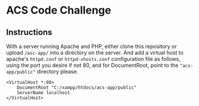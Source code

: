 # ACS Code Challenge

## Instructions

With a server running Apache and PHP, either clone this repository or upload  `/asc-app/` into a directory on the server. And add a virtual host to apache's `httpd.conf` or `httpd-vhosts.conf` configuration file as follows, using the port you desire if not 80, and for DocumentRoot, point to the ``"acs-app/public"`` directory please.

```apacheconf
<VirtualHost *:80>
    DocumentRoot "C:/xampp/htdocs/acs-app/public"
    ServerName localhost
</VirtualHost>
```
